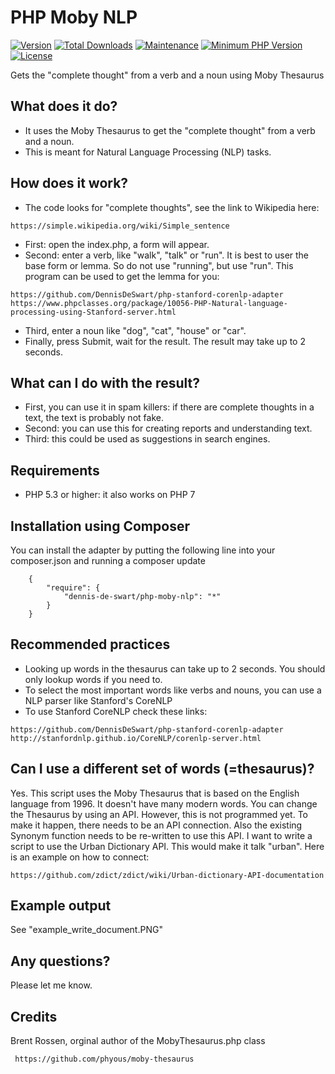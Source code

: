 
# PHP Moby NLP
[![Version](https://img.shields.io/packagist/v/dennis-de-swart/php-moby-nlp.svg?style=flat-square)](https://packagist.org/packages/dennis-de-swart/php-moby-nlp)
[![Total Downloads](https://img.shields.io/packagist/dt/dennis-de-swart/php-moby-nlp.svg?style=flat-square)](https://packagist.org/packages/dennis-de-swart/php-moby-nlp)
[![Maintenance](https://img.shields.io/maintenance/yes/2019.svg?style=flat-square)](https://github.com/DennisDeSwart/php-moby-nlp) 
[![Minimum PHP Version](https://img.shields.io/badge/php-%3E%3D%205.3-4AC51C.svg?style=flat-square)](http://php.net/)
[![License](https://img.shields.io/packagist/l/dennis-de-swart/php-moby-nlp.svg?style=flat-square)](https://opensource.org/licenses/MIT)

Gets the "complete thought" from a verb and a noun using Moby Thesaurus


## What does it do?
- It uses the Moby Thesaurus to get the "complete thought" from a verb and a noun.
- This is meant for Natural Language Processing (NLP) tasks.

## How does it work?
- The code looks for "complete thoughts", see the link to Wikipedia here:
```
https://simple.wikipedia.org/wiki/Simple_sentence
```

- First: open the index.php, a form will appear.
- Second: enter a verb, like "walk", "talk" or "run". It is best to user the base form or lemma. So do not use "running", but use "run". This program can be used to get the lemma for you: 
```
https://github.com/DennisDeSwart/php-stanford-corenlp-adapter
https://www.phpclasses.org/package/10056-PHP-Natural-language-processing-using-Stanford-server.html
```

- Third, enter a noun like "dog", "cat", "house" or "car".
- Finally, press Submit, wait for the result. The result may take up to 2 seconds.


## What can I do with the result?

- First, you can use it in spam killers: if there are complete thoughts in a text, the text is probably not fake.
- Second: you can use this for creating reports and understanding text.
- Third: this could be used as suggestions in search engines.


## Requirements
- PHP 5.3 or higher: it also works on PHP 7


## Installation using Composer 

You can install the adapter by putting the following line into your composer.json and running a composer update

```
    {
        "require": {
            "dennis-de-swart/php-moby-nlp": "*"
        }
    }
```


## Recommended practices

- Looking up words in the thesaurus can take up to 2 seconds. You should only lookup words if you need to.
- To select the most important words like verbs and nouns, you can use a NLP parser like Stanford's CoreNLP
- To use Stanford CoreNLP check these links:
```
https://github.com/DennisDeSwart/php-stanford-corenlp-adapter
http://stanfordnlp.github.io/CoreNLP/corenlp-server.html
```


## Can I use a different set of words (=thesaurus)? 
Yes. This script uses the Moby Thesaurus that is based on the English language from 1996. It doesn't have many modern words. You can change the Thesaurus by using an API.
However, this is not programmed yet. To make it happen, there needs to be an API connection. Also the existing Synonym function needs to be re-written to use this API.
I want to write a script to use the Urban Dictionary API. This would make it talk "urban". Here is an example on how to connect:
```
https://github.com/zdict/zdict/wiki/Urban-dictionary-API-documentation
```

## Example output

See "example_write_document.PNG"


## Any questions?

Please let me know. 


## Credits

Brent Rossen, orginal author of the MobyThesaurus.php class
```
 https://github.com/phyous/moby-thesaurus
```

